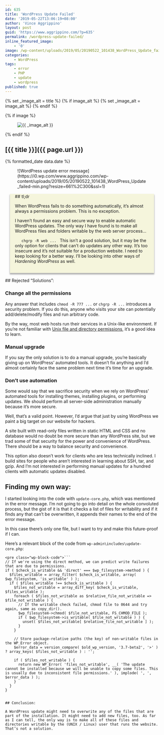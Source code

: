 ```yaml
---
id: 635
title: 'WordPress Update Failed'
date: '2019-05-22T13:06:19+08:00'
author: 'Vince Aggrippino'
layout: post
guid: 'https://www.aggrippino.com/?p=635'
permalink: /wordpress-update-failed/
inline_featured_image:
    - '0'
image: /wp-content/uploads/2019/05/20190522_101438_WordPress_Update_failed-min.png
categories:
    - WordPress
tags:
    - error
    - PHP
    - update
    - wordpress
published: true
---
```


{% set _image_alt = title %}
{% if image_alt %}
    {% set _image_alt = image_alt %}
{% endif %}

{% if image %}
    <figure class="post__image">
        <img src="{{ image }}" alt="{{ _image_alt }}">
    </figure>
{% endif %}

## [{{ title }}]({{ page.url }})

<p class="post__date">{% formatted_date data.date %}</p>

<div class="wp-block-image"><figure class="aligncenter">![WordPress update error message](https://i0.wp.com/www.aggrippino.com/wp-content/uploads/2019/05/20190522_101438_WordPress_Update_failed-min.png?resize=661%2C300&ssl=1)</figure></div><div style="background-color: beige; padding: 0 1rem 1rem 1rem; margin: 1rem; box-shadow: 0 0.25rem 0.25rem 1px rgba(0, 0, 0, 0.3);">## tl;dr

 When WordPress fails to do something automatically, it’s almost always a permissions problem. This is no exception.

 I haven’t found an easy and secure way to enable automatic WordPress updates. The only way I have found is to make all WordPress files and folders writable by the web server process…

 `    chgrp -R web ...  ` This isn’t a good solution, but it may be the only option for clients that can’t do updates any other way. It’s too insecure and it’s not suitable for a production website. I need to keep looking for a better way. I’ll be looking into other ways of *Hardening WordPress* as well.

</div>## Rejected “Solutions”:

### Change all the permissions

Any answer that includes `chmod -R 777 ...` or `chgrp -R ...` introduces a security problem. If you do this, anyone who visits your site can potentially add/delete/modify files and run arbitrary code.

By the way, most web hosts run their services in a Unix-like environment. If you’re not familiar with [Unix file and directory permissions](https://en.wikipedia.org/wiki/File_system_permissions#Traditional_Unix_permissions), it’s a good idea to learn.

### Manual upgrade

If you say the only solution is to do a manual upgrade, you’re basically giving up on WordPress’ automated tools. It doesn’t fix anything and I’d almost certainly face the same problem next time it’s time for an upgrade.

### Don’t use automation

Some would say that we sacrifice security when we rely on WordPress’ automated tools for installing themes, installing plugins, or performing updates. We should perform all server-side administration manually because it’s more secure.

Well, that’s a valid point. However, I’d argue that just by using WordPress we paint a big target on our website for hackers.

A site built with read-only files written in static HTML and CSS and no database would no doubt be more secure than any WordPress site, but we trad some of that security for the power and convenience of WordPress. There should be a way to balance security and convenience.

This option also doesn’t work for clients who are less technically inclined. I build sites for people who aren’t interested in learning about SSH, tar, and gzip. And I’m not interested in performing manual updates for a hundred clients with automatic updates disabled.

## Finding my own way:

I started looking into the code with ` update-core.php `, which was mentioned in the error message. I’m not going to go into detail on the whole convoluted process, but the gist of it is that it checks a list of files for writability and if it finds any that can’t be overwritten, it appends their names to the end of the error message.

In this case there’s only one file, but I want to try and make this future-proof if I can.

Here’s a relevant block of the code from `wp-admin\includes\update-core.php`:

```
<pre class="wp-block-code">```
// If we're using the direct method, we can predict write failures that are due to permissions.
if ( $check_is_writable && 'direct' === $wp_filesystem->method ) {
  $files_writable = array_filter( $check_is_writable, array( $wp_filesystem, 'is_writable' ) );
  if ( $files_writable !== $check_is_writable ) {
    $files_not_writable = array_diff_key( $check_is_writable, $files_writable );
    foreach ( $files_not_writable as $relative_file_not_writable => $file_not_writable ) {
      // If the writable check failed, chmod file to 0644 and try again, same as copy_dir().
      $wp_filesystem->chmod( $file_not_writable, FS_CHMOD_FILE );
      if ( $wp_filesystem->is_writable( $file_not_writable ) ) {
        unset( $files_not_writable[ $relative_file_not_writable ] );
      }
    }

    // Store package-relative paths (the key) of non-writable files in the WP_Error object.
    $error_data = version_compare( $old_wp_version, '3.7-beta2', '>' ) ? array_keys( $files_not_writable ) : '';

    if ( $files_not_writable ) {
      return new WP_Error( 'files_not_writable', __( 'The update cannot be installed because we will be unable to copy some files. This is usually due to inconsistent file permissions.' ), implode( ', ', $error_data ) );
    }
  }
}
```
```

## Conclusion:

A WordPress update might need to overwrite any of the files that are part of the installation. It might need to add new files, too. As far as I can tell, the only way is to make all of these files and directories writable by the (UNIX / Linux) user that runs the website. That’s not a solution.